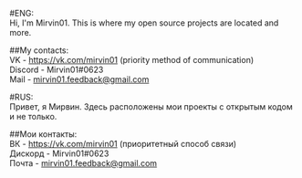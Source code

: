 #ENG:<br/>
Hi, I'm Mirvin01. This is where my open source projects are located and more.

##My contacts:<br/>
VK - https://vk.com/mirvin01 (priority method of communication)<br/>
Discord - Mirvin01#0623<br/>
Mail - mirvin01.feedback@gmail.com<br/>


#RUS:<br/>
Привет, я Мирвин. Здесь расположены мои проекты с открытым кодом и не только. 

##Мои контакты:<br/>
ВК - https://vk.com/mirvin01 (приоритетный способ связи)<br/>
Дискорд - Mirvin01#0623<br/>
Почта - mirvin01.feedback@gmail.com
